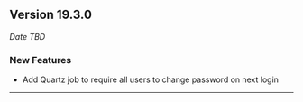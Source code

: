 
## Version 19.3.0
_Date TBD_

### New Features
* Add Quartz job to require all users to change password on next login

---
